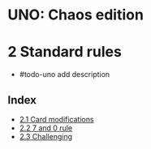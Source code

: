 # UNO: Chaos edition
# 2 Standard rules

- #todo-uno add description
## Index
- [2.1 Card modifications](./card-mods.md)
- [2.2 7 and 0 rule](./7-and-0.md)
- [2.3 Challenging](./challenging.md)
